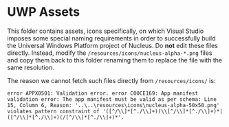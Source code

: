 UWP Assets
==========

This folder contains assets, icons specifically, on which Visual Studio imposes some special naming requirements in order to successfully build the Universal Windows Platform project of Nucleus. Do **not** edit these files directly. Instead, modify the `/resources/icons/nucleus-alpha-*.png` files and copy them back to this folder renaming them to replace the file with the same resolution.

The reason we cannot fetch such files directly from `/resources/icons/` is:

```
error APPX0501: Validation error. error C00CE169: App manifest validation error: The app manifest must be valid as per schema: Line 15, Column 6, Reason: '..\..\resources\icons\nucleus-alpha-50x50.png' violates pattern constraint of '([^/\\]*[^./\\]+)(\\[^/\\]*[^./\\]+)*|([^/\\]*[^./\\]+)(/[^/\\]*[^./\\]+)*'.
```
